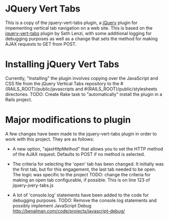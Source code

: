 JQuery Vert Tabs
=================

This is a copy of the jquery-vert-tabs plugin, a [jQuery](http://jquery.com) plugin for impementing vertical tab navigation on a web site. This is based on the [jquery-vert-tabs](http://code.google.com/p/jquery-vert-tabs/) plugin by Seth Lenzi, with some additional logging for debugging purposes as well as a change that sets the method for making AJAX requests to GET from POST.

Installing jQuery Vert Tabs                                                                                
===========================
Currently, "Installing" the plugin involves copying over the JavaScript and CSS file from the jQuery Vertical Tabs repository to the #{RAILS_ROOT}/public/javascripts and #{RAILS_ROOT}/public/stylesheets directories.
TODO: Create Rake task to "automatically" install the plugin in a Rails project.

Major modifications to plugin
=============================

A few changes have been made to the jquery-vert-tabs plugin in order to work with this project. They are as follows:

* A new option, "ajaxHttpMethod" that allows you to set the HTTP method of the AJAX request. Defaults to POST if no method is selected.

* The criteria for selecting the 'open' tab has been changed. It initially was the first tab, but for this engagement, the last tab needed to be open. The logic was specific to the project TODO: change the criteria for making an open tab configurable, if possible. This is on line 123 of jquery-jvery-tabs.js
                                                                                                                                                                                            
* A lot of 'console.log' statements have been added to the code for debugging purposes. TODO: Remove the console.log statements and possibly implement JavaScript Debug http://benalman.com/code/projects/javascript-debug/
 

